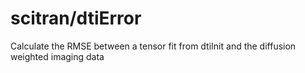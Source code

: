 # scitran/dtiError
Calculate the RMSE between a tensor fit from dtiInit and the diffusion weighted imaging data
